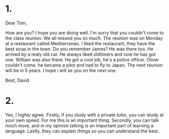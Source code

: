 # 1.

Dear Tom,

How are you? I hope you are doing well. I'm sorry that you couldn't come to the class reunion. We all missed
you so much. The reunion was on Monday at a restaurant called Mediterraneo. I liked the restaurant, they have
the best soup in the town. Do you remember James? He was there too. He arrived by a realy old car. He
always liked oldtimers and now he has got one. William was also there. He got a cool job, he's a police officer.
Oliver couldn't come, he became a pilot and had to fly to Japan. The next reunion will be in 5 years. I hope
i will se you on the next one.

Best,
David

# 2.

Yes, I highly agree. Firstly, if you study with a private tutor, you can study at your own speed. For me this is an important thing. Secondly, you can talk much more, and in my opinion talking is an important part of learning a language. Lastly, they can explain things so you can understand the best.